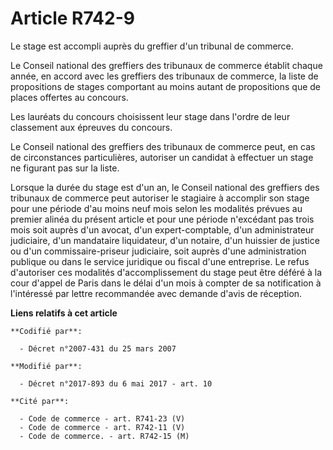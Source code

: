 # Article R742-9

Le stage est accompli auprès du greffier d'un tribunal de commerce.

Le Conseil national des greffiers des tribunaux de commerce établit chaque année, en accord avec les greffiers des tribunaux
de commerce, la liste de propositions de stages comportant au moins autant de propositions que de places offertes au
concours.

Les lauréats du concours choisissent leur stage dans l'ordre de leur classement aux épreuves du concours.

Le Conseil national des greffiers des tribunaux de commerce peut, en cas de circonstances particulières, autoriser un
candidat à effectuer un stage ne figurant pas sur la liste.

Lorsque la durée du stage est d'un an, le Conseil national des greffiers des tribunaux de commerce peut autoriser le
stagiaire à accomplir son stage pour une période d'au moins neuf mois selon les modalités prévues au premier alinéa du
présent article et pour une période n'excédant pas trois mois soit auprès d'un avocat, d'un expert-comptable, d'un
administrateur judiciaire, d'un mandataire liquidateur, d'un notaire, d'un huissier de justice ou d'un commissaire-priseur
judiciaire, soit auprès d'une administration publique ou dans le service juridique ou fiscal d'une entreprise. Le refus
d'autoriser ces modalités d'accomplissement du stage peut être déféré à la cour d'appel de Paris dans le délai d'un mois à
compter de sa notification à l'intéressé par lettre recommandée avec demande d'avis de réception.

**Liens relatifs à cet article**

	**Codifié par**:

	  - Décret n°2007-431 du 25 mars 2007

	**Modifié par**:

	  - Décret n°2017-893 du 6 mai 2017 - art. 10

	**Cité par**:

	  - Code de commerce - art. R741-23 (V)
	  - Code de commerce - art. R742-11 (V)
	  - Code de commerce. - art. R742-15 (M)
